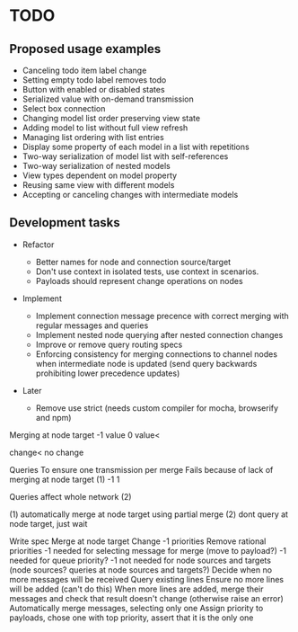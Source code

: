 # TODO


## Proposed usage examples

* Canceling todo item label change
* Setting empty todo label removes todo
* Button with enabled or disabled states
* Serialized value with on-demand transmission
* Select box connection
* Changing model list order preserving view state
* Adding model to list without full view refresh
* Managing list ordering with list entries
* Display some property of each model in a list with repetitions
* Two-way serialization of model list with self-references
* Two-way serialization of nested models
* View types dependent on model property
* Reusing same view with different models
* Accepting or canceling changes with intermediate models


## Development tasks

* Refactor
  * Better names for node and connection source/target
  * Don't use context in isolated tests, use context in scenarios.
  * Payloads should represent change operations on nodes

* Implement
  * Implement connection message precence with correct merging with regular
    messages and queries
  * Implement nested node querying after nested connection changes
  * Improve or remove query routing specs
  * Enforcing consistency for merging connections to channel nodes when
    intermediate node is updated (send query backwards prohibiting lower
    precedence updates)

* Later
  * Remove use strict (needs custom compiler for mocha, browserify and npm)




Merging at node target
  -1 value
   0 value<

  change<
  no change

Queries
  To ensure one transmission per merge
    Fails because of lack of merging at node target (1)
  -1
  1

Queries affect whole network (2)

(1) automatically merge at node target using partial merge
(2) dont query at node target, just wait


Write spec
Merge at node target
  Change -1 priorities
    Remove rational priorities
    -1 needed for selecting message for merge (move to payload?)
    -1 needed for queue priority?
    -1 not needed for node sources and targets (node sources? queries at node
sources and targets?)
  Decide when no more messages will be received
    Query existing lines
    Ensure no more lines will be added (can't do this)
    When more lines are added, merge their messages and check that result doesn't change (otherwise raise an error)
  Automatically merge messages, selecting only one
    Assign priority to payloads, chose one with top priority, assert that it is
the only one
